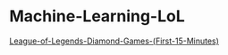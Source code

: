 # Machine-Learning-LoL

[League-of-Legends-Diamond-Games-(First-15-Minutes)](https://www.openml.org/search?type=data&status=active&id=43496)

